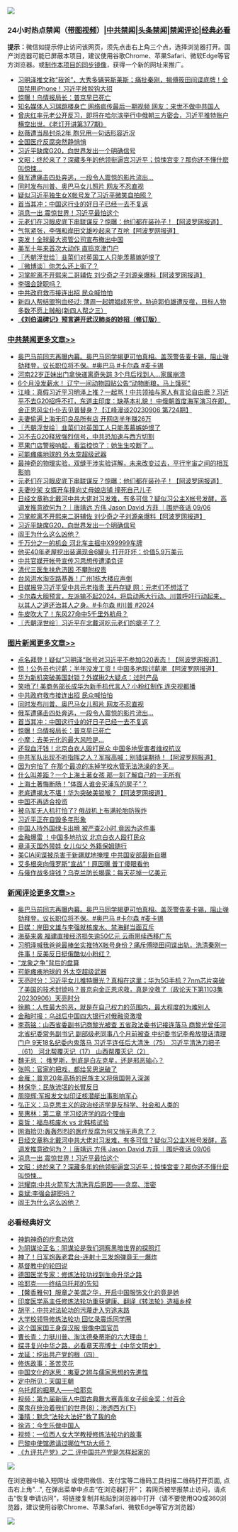![](https://raw.githubusercontent.com/jsvpn/jsproxy/dev/64photo/fqnews-qr.jpg)

<div id="tt">
<h3>24小时热点禁闻（<a href="https://391091.xyz" target="_blank">带图视频</a>）|<a href="#%E4%B8%AD%E5%85%B1%E7%A6%81%E9%97%BB%E6%9B%B4%E5%A4%9A%E6%96%87%E7%AB%A0">中共禁闻</a>|<a href="#%E5%9B%BE%E7%89%87%E6%96%B0%E9%97%BB%E6%9B%B4%E5%A4%9A%E6%96%87%E7%AB%A0">头条禁闻</a>|<a href="#%E6%96%B0%E9%97%BB%E8%AF%84%E8%AE%BA%E6%9B%B4%E5%A4%9A%E6%96%87%E7%AB%A0">禁闻评论|<a href="#%E5%BF%85%E7%9C%8B%E7%BB%8F%E5%85%B8%E5%A5%BD%E6%96%87">经典必看</a></h3>
<div><b>提示：</b>微信如提示停止访问该网页，须先点击右上角三个点，选择浏览器打开。国产浏览器可能已屏蔽本项目，建议使用谷歌Chrome、苹果Safari、微软Edge等官方浏览器。或<a href="%E5%88%B6%E4%BD%9Cgit%E7%A6%81%E9%97%BB%E9%95%9C%E5%83%8F.md">制作本项目的同步镜像</a>，获得一个新的网址来推广。</div>
<ul>

<li><a href="/sohnews/20230907/1930315.md">习明泽推文称“我爸”，大秀多辆劳斯莱斯；痛批秦刚，揭傅筱田间谍底牌！全国禁用iPhone！习近平放脱钩大招</a></li>
<li><a href="/topimagenews/20230907/1930303.md">惊曝！乌情报局长：普京早已死亡</a></li>
<li><a href="/baitai/20230907/1930275.md">知名媒体人习瑞跳楼身亡 网络疯传最后一期视频 网友：来世不做中共国人</a></li>
<li><a href="/sohnews/20230907/1930336.md">曾庆红率元老公开反习，即将在哈尔滨举行中俄朝三方密会，习近平推特账户横空出世。《老灯开讲第377期》</a></li>
<li><a href="/baitai/20230906/1930178.md">赵薇遭当局封杀2年 胞兄用一句话形容近况</a></li>
<li><a href="/ccpdope/20230907/1930381.md">全国医疗反腐突然静悄悄</a></li>
<li><a href="/cbnews/20230907/1930306.md">习近平缺席G20，向世界发出一个明确信号</a></li>
<li><a href="/comments/20230907/1930335.md">文昭：终於来了？深藏多年的他领衔逼宫习近平；惊悚宫变？那你还不懂什麽叫惊悚...</a></li>
<li><a href="/topimagenews/20230907/1930305.md">俄军遭痛击四处奔逃，一段令人震惊的影片流出…</a></li>
<li><a href="/topimagenews/20230907/1930343.md">同时发布川普、奥巴马女儿照片 网友不忍直视</a></li>
<li><a href="/headline/20230906/1930202.md">疑似习近平独生女X帐号发了习近平微笑自拍照？</a></li>
<li><a href="/topimagenews/20230907/1930304.md">首当其冲：中国这行业的好日子已经一去不复返</a></li>
<li><a href="/comments/20230907/1930337.md">消息一出 震惊世界！习近平最怕这个</a></li>
<li><a href="/cbnews/20230907/1930398.md">元老们在习眼皮底下串联谋反？惊曝：他们都在装孙子！【阿波罗网报道】</a></li>
<li><a href="/worldnews/20230907/1930508.md">气氛紧张，李强和岸田文雄吵起来了互呛【阿波罗网报道】</a></li>
<li><a href="/ccpdope/20230907/1930473.md">突发！全球最大资管公司宣布撤出中国</a></li>
<li><a href="/baitai/20230906/1930177.md">美军十年来首次大动作 直捣京津门户</a></li>
<li><a href="/cbnews/20230907/1930456.md">〖兲朝浮世绘〗韭菜们对英国工人只能羡慕嫉妒恨了</a></li>
<li><a href="/ssgc/20230907/1930380.md">〖微博谈〗你怎么还上街了？</a></li>
<li><a href="/cbnews/20230907/1930307.md">习掌舵离不开熙来二哥辅佐 刘少奇之子刘源亲爆料【阿波罗网报道】</a></li>
<li><a href="/ssgc/20230906/1930225.md">李强会辞职吗？</a></li>
<li><a href="/topimagenews/20230907/1930382.md">中共政府救市接连出招 民众喊怕怕</a></li>
<li><a href="/sohnews/20230907/1930329.md">新四人帮结盟狗血经过: 薄周一起嫖娼成死党，胁迫郭伯雄遭反噬，目标人物多数不愿上贼船(新四人帮之三）</a></li>
<li><b><a href="/comments/20200207/1272816.md" target="_blank">《刘伯温碑记》预言避开武汉肺炎的妙招（修订版）</a></b></li>
</ul>
</div>

<div class="catlist">
<h3><a href="/cbnews/" target="_blank">中共禁闻</a><span><a href="/cbnews/" target="_blank" rel="nofollow">更多文章>></a></span></h3>
<ul>
<li><a href="/comments/20230907/1930587.md" target="_blank">奥巴马前同志再曝内幕。奥巴马同学揭更可怕真相。盖茨警告麦卡锡，阻止弹劾拜登，议长职位将不保。#奥巴马 #卡尔森 #麦卡锡</a></li>
<li><a href="/cbnews/20230907/1930522.md" target="_blank">河南22岁正妹出门拿快递离奇失踪 3个月后找到人…家属崩溃</a></li>
<li><a href="/cbnews/20230907/1930513.md" target="_blank">6个月没发薪水！ 辽宁一间动物园贴公告“动物断粮，马上饿死”</a></li>
<li><a href="/cbnews/20230907/1930483.md" target="_blank">江峰：真假习近平习明泽上推？一起骂！中共领袖与家人有言论自由麽？习近平不去G20招呼不打，东道主印度：缺基本礼貌！ 中俄朝首度海军演习在即，金正恩风尘仆仆去见普替身？【江峰漫谈20230906 第724期】</a></li>
<li><a href="/cbnews/20230907/1930480.md" target="_blank">夫妻偷遍上海无印良品所有店 开网店半年赚26万</a></li>
<li><a href="/cbnews/20230907/1930456.md" target="_blank">〖兲朝浮世绘〗韭菜们对英国工人只能羡慕嫉妒恨了</a></li>
<li><a href="/cbnews/20230907/1930445.md" target="_blank">习不去G20释放强烈信号，中共恐加速与西方切割</a></li>
<li><a href="/cbnews/20230907/1930444.md" target="_blank">苹果门店警报响起，看监控惊了：她生生咬断了…</a></li>
<li><a href="/comments/20230907/1930439.md" target="_blank">可能瘫痪地球的 外太空超级武器</a></li>
<li><a href="/cbnews/20230907/1930210.md" target="_blank">最神奇的物理实验，双缝干涉实验详解，未来改变过去，平行宇宙之间的相互影响</a></li>
<li><a href="/cbnews/20230907/1930398.md" target="_blank">元老们在习眼皮底下串联谋反？惊曝：他们都在装孙子！【阿波罗网报道】</a></li>
<li><a href="/cbnews/20230907/1930397.md" target="_blank">夫妻吵架 女婿开车撞向丈母娘店铺 撞死自己儿子</a></li>
<li><a href="/comments/20230907/1930338.md" target="_blank">日经文章称北戴河中共大佬对习发难，有多可信？疑似习公主X帐号发酵，高调发推意欲何为？｜唐靖远 方伟 Jason David 方菲 ｜围炉夜话 09/06</a></li>
<li><a href="/cbnews/20230907/1930307.md" target="_blank">习掌舵离不开熙来二哥辅佐 刘少奇之子刘源亲爆料【阿波罗网报道】</a></li>
<li><a href="/cbnews/20230907/1930306.md" target="_blank">习近平缺席G20，向世界发出一个明确信号</a></li>
<li><a href="/comments/20230907/1930247.md" target="_blank">阎王为什么这么凶他？</a></li>
<li><a href="/cbnews/20230906/1930213.md" target="_blank">千万分之一的机会 河北车主摇中X99999车牌</a></li>
<li><a href="/cbnews/20230906/1930212.md" target="_blank">他买40年老屋挖出装满现金6罐头 打开吓坏：价值5.9万美元</a></li>
<li><a href="/cbnews/20230906/1930179.md" target="_blank">中共官媒开帐号宣传习思想传遭涌负评</a></li>
<li><a href="/cbnews/20230906/1930092.md" target="_blank">清代三医生扶危济困 不攀附权贵</a></li>
<li><a href="/cbnews/20230906/1930099.md" target="_blank">台风洪水淘空路基轰！广州1栋大楼应声倒</a></li>
<li><a href="/cbnews/20230906/1930084.md" target="_blank">日媒报导习近平受中共元老指责 王丹存疑 网：元老们不想活了</a></li>
<li><a href="/comments/20230906/1930073.md" target="_blank">卡尔森大胆预言，左派输不起2024，将启动两大行动。川普呼吁行动起来，以其人之道还治其人之身。#卡尔森 #川普 #2024</a></li>
<li><a href="/cbnews/20230906/1930044.md" target="_blank">牛皮吹大了！东风27命中5千里外航母？</a></li>
<li><a href="/cbnews/20230906/1930033.md" target="_blank">〖兲朝浮世绘〗习近平在北戴河吃元老们的瘪子了？</a></li>

</ul>
</div>
<div class="catlist">
<h3><a href="/topimagenews/" target="_blank">图片新闻</a><span><a href="/topimagenews/" target="_blank" rel="nofollow">更多文章>></a></span></h3>
<ul>
<li><a href="/topimagenews/20230907/1930560.md" target="_blank">点名拜登！疑似”习明泽“账号对习近平不参加G20表态！【阿波罗网报道】</a></li>
<li><a href="/topimagenews/20230907/1930559.md" target="_blank">惊！公务员也讨薪：半年没发工资！中国多地现讨薪潮 【阿波罗网报道】</a></li>
<li><a href="/topimagenews/20230907/1930551.md" target="_blank">华为新机突破美国封锁？外媒揪2大疑点：过时产品</a></li>
<li><a href="/topimagenews/20230907/1930539.md" target="_blank">笑喷了! 美商务部长成华为新手机代言人? 小粉红制作 连央视都播</a></li>
<li><a href="/topimagenews/20230907/1930382.md" target="_blank">中共政府救市接连出招 民众喊怕怕</a></li>
<li><a href="/topimagenews/20230907/1930343.md" target="_blank">同时发布川普、奥巴马女儿照片 网友不忍直视</a></li>
<li><a href="/topimagenews/20230907/1930305.md" target="_blank">俄军遭痛击四处奔逃，一段令人震惊的影片流出…</a></li>
<li><a href="/topimagenews/20230907/1930304.md" target="_blank">首当其冲：中国这行业的好日子已经一去不复返</a></li>
<li><a href="/topimagenews/20230907/1930303.md" target="_blank">惊曝！乌情报局长：普京早已死亡</a></li>
<li><a href="/topimagenews/20230906/1930238.md" target="_blank">小摩：去美元化的最大风险是&#8230;</a></li>
<li><a href="/topimagenews/20230906/1930116.md" target="_blank">还我血汗钱！北京白衣人殴打民众 中国多地受害者维权抗议</a></li>
<li><a href="/topimagenews/20230906/1930079.md" target="_blank">中共军队出现不听指挥之人？军报高喊：别错误期待！【阿波罗网报道】</a></li>
<li><a href="/topimagenews/20230906/1930066.md" target="_blank">因为穷怕了 在那个最凉的冻掉学校水管无法洗澡的冬天…</a></li>
<li><a href="/topimagenews/20230906/1930043.md" target="_blank">什么叫差距？一个上海土著女孩 那一刻了解自己的一无所有</a></li>
<li><a href="/topimagenews/20230906/1930042.md" target="_blank">上海土著悔断肠！“体面人谁会买浦东的房子”？</a></li>
<li><a href="/topimagenews/20230906/1930019.md" target="_blank">老底遭揭太不堪！华为突破美锁喉？【阿波罗网报道】</a></li>
<li><a href="/topimagenews/20230906/1929947.md" target="_blank">中国不再适合投资</a></li>
<li><a href="/topimagenews/20230906/1929876.md" target="_blank">被乌军无人机打怕了? 俄战机上布满轮胎防挨炸</a></li>
<li><a href="/topimagenews/20230906/1929875.md" target="_blank">习近平正在自毁多年形象</a></li>
<li><a href="/topimagenews/20230906/1929841.md" target="_blank">中国人持外国绿卡出境 被严查2小时 竟因为这件事</a></li>
<li><a href="/topimagenews/20230906/1929840.md" target="_blank">金融爆雷 ！中国多地抗议 北京白衣人殴打民众</a></li>
<li><a href="/topimagenews/20230906/1929839.md" target="_blank">章泽天国外带娃 女儿似父 外籍保姆随行</a></li>
<li><a href="/topimagenews/20230906/1929838.md" target="_blank">美CIA间谍被杀害于新疆就地掩埋 中共国安部最新自曝</a></li>
<li><a href="/topimagenews/20230906/1929826.md" target="_blank">艾多根突向俄罗斯“宣战”！原因曝 普丁傻眼看他</a></li>
<li><a href="/topimagenews/20230905/1929755.md" target="_blank">与俄作战多烧钱？乌克兰防长揭露：每天花掉一亿美元</a></li>

</ul>
</div>
<div class="catlist">
<h3><a href="/comments/" target="_blank">新闻评论</a><span><a href="/comments/" target="_blank" rel="nofollow">更多文章>></a></span></h3>
<ul>
<li><a href="/comments/20230907/1930587.md" target="_blank">奥巴马前同志再曝内幕。奥巴马同学揭更可怕真相。盖茨警告麦卡锡，阻止弹劾拜登，议长职位将不保。#奥巴马 #卡尔森 #麦卡锡</a></li>
<li><a href="/comments/20230907/1930533.md" target="_blank">日媒：岸田文雄与李强就核废水、禁海鲜当面互斥</a></li>
<li><a href="/comments/20230907/1930514.md" target="_blank">海葵来袭 福建直接经济损失逾50亿元 云雨带续西移广东</a></li>
<li><a href="/comments/20230907/1930458.md" target="_blank">习明泽喊我爸爸最棒坐实推特X帐号身份？痛斥傅晓田间谍出轨，洗清秦刚一件事！反美反日挺俄酷似小粉红？</a></li>
<li><a href="/comments/20230907/1930448.md" target="_blank">“龙象之争”背后的盘算</a></li>
<li><a href="/comments/20230907/1930439.md" target="_blank">可能瘫痪地球的 外太空超级武器</a></li>
<li><a href="/comments/20230907/1930426.md" target="_blank">天亮时分：习近平女儿推特曝光？真相在这里；华为5G手机？7nm芯片突破了美国的技术封锁吗？普京向金正恩求救，真是没救了（政论天下第1103集 20230906）天亮时分</a></li>
<li><a href="/comments/20230907/1930412.md" target="_blank">徐鹏：人性最大的恶，就是在自己权力的范围内，最大程度的为难别人</a></li>
<li><a href="/comments/20230907/1930411.md" target="_blank">金融时报：乌战后中国四大银行对俄融资激增</a></li>
<li><a href="/comments/20230907/1930407.md" target="_blank">李燕铭：山西省委副书记商黎光被查 五省政法委书记接连落马 商黎光曾任河北省纪委常务副书记 副部级老同事八个月前被查 中纪委书记李希放狠话清理门户 9天18名纪委内鬼落马 习近平连任后大清洗（75） 习近平清洗刀把子（61） 河北帮覆灭记（17） 山西帮覆灭记（2）</a></li>
<li><a href="/comments/20230907/1930400.md" target="_blank">魏无忌 ： 俄罗斯，到底是白左克星，还是邪恶轴心？</a></li>
<li><a href="/comments/20230907/1930390.md" target="_blank">张鸣：官家的把戏，都给吴思说破了</a></li>
<li><a href="/comments/20230907/1930358.md" target="_blank">金雁：普京20年高扬的民族主义将俄国带入深渊</a></li>
<li><a href="/comments/20230907/1930357.md" target="_blank">林保华：民族流氓的长臂反日</a></li>
<li><a href="/comments/20230907/1930356.md" target="_blank">周晓辉:军报发文似印证核潜艇出事影响军心</a></li>
<li><a href="/comments/20230907/1930355.md" target="_blank">弘正义：马克思主义的政治经济学是反科学、社会和人类的</a></li>
<li><a href="/comments/20230907/1930354.md" target="_blank">吴惠林：第二章 学习经济学的四个理由</a></li>
<li><a href="/comments/20230907/1930353.md" target="_blank">袁哲：福岛核废水 vs 北韩核试验</a></li>
<li><a href="/comments/20230907/1930352.md" target="_blank">网海拾贝:轰轰烈烈的医疗反腐为何又悄无声息了？</a></li>
<li><a href="/comments/20230907/1930338.md" target="_blank">日经文章称北戴河中共大佬对习发难，有多可信？疑似习公主X帐号发酵，高调发推意欲何为？｜唐靖远 方伟 Jason David 方菲 ｜围炉夜话 09/06</a></li>
<li><a href="/comments/20230907/1930337.md" target="_blank">消息一出 震惊世界！习近平最怕这个</a></li>
<li><a href="/comments/20230907/1930335.md" target="_blank">文昭：终於来了？深藏多年的他领衔逼宫习近平；惊悚宫变？那你还不懂什麽叫惊悚&#8230;</a></li>
<li><a href="/comments/20230907/1930319.md" target="_blank">洪耀南:中共火箭军大清洗背后原因——贪腐、泄密</a></li>
<li><a href="/comments/20230907/1930318.md" target="_blank">袁斌:李强会辞职吗？</a></li>
<li><a href="/comments/20230907/1930247.md" target="_blank">阎王为什么这么凶他？</a></li>

</ul>
</div>

<div class="catlist">
<h3>必看经典好文</h3>
<ul>
<li><a href="/comments/20220105/1675252.md" target="_blank">神韵神奇的疗愈功效</a></li>
<li><a href="/comments/20201031/1423298.md" target="_blank">为阴谋论正名：阴谋论是我们洞察黑暗世界的探照灯</a></li>
<li><a href="/cnnews/aboluonews/20150422/388322.md" target="_blank">神了！日军炮轰老君台-连射十三发炮弹竟无一爆炸</a></li>
<li><a href="/comments/20220503/1727726.md" target="_blank">基督教中的轮回说</a></li>
<li><a href="/comments/20200607/783186.md" target="_blank">德国医学专家：修炼法轮功找到生命升华之路</a></li>
<li><a href="/comments/20220516/1733397.md" target="_blank">哈耶克——终结乌托邦的先知</a></li>
<li><a href="/bannedvideo/20201203/1441331.md" target="_blank">【馨香雅句】服章之美谓之华，开启中国服饰文化的竟是她</a></li>
<li><a href="/comments/20220416/1720335.md" target="_blank">印度医学系主任修炼法轮功重获健康、翻译《转法轮》造福乡梓</a></li>
<li><a href="/cbnews/20200720/1363328.md" target="_blank">胡平：中共对法轮功的污蔑走入穷途末路</a></li>
<li><a href="/cbnews/20210517/1548104.md" target="_blank">大学校领导修炼法轮功 回忆录震烁同学圈</a></li>
<li><a href="/bannedvideo/20220606/1742248.md" target="_blank">这个国家国王身穿汉服 很像中国官员</a></li>
<li><a href="/comments/20230601/1891432.md" target="_blank">曹长青：力挺川普、淘汰德桑蒂斯的六大理由！</a></li>
<li><a href="/comments/20220808/1768773.md" target="_blank">探寻复兴中华之路，必看章天亮博士《中华文明史》</a></li>
<li><a href="/comments/20200930/1405812.md" target="_blank">龙延：挖出共产党的根（四）</a></li>
<li><a href="/comments/20220522/1736049.md" target="_blank">修炼故事：圣苦灵花</a></li>
<li><a href="/comments/20220819/1773621.md" target="_blank">中国文化的迷思：夷夏之辨与儒家思想的先進性</a></li>
<li><a href="/tculture/xiulian/20151111/470021.md" target="_blank">定中所见：天国王朝</a></li>
<li><a href="/lifebaike/20210815/1606781.md" target="_blank">乌托邦的掘墓人——哈耶克</a></li>
<li><a href="/comments/20220518/1734456.md" target="_blank">视频：第九届新唐人中国古典舞大赛青年女子组金奖：付百合</a></li>
<li><a href="/topimagenews/20180527/948714.md" target="_blank">魔鬼在统治着我们的世界(8)：渗透西方(下)</a></li>
<li><a href="/comments/20210312/1502968.md" target="_blank">潘晴：默念“法轮大法好”救了我的命</a></li>
<li><a href="/renquan/minyun/20200819/1391988.md" target="_blank">徐沛：今生乐做中国人</a></li>
<li><a href="/comments/20220529/1739017.md" target="_blank">视频：一位西人女大学教授修炼法轮功的故事</a></li>
<li><a href="/comments/20210728/1595695.md" target="_blank">巴黎中使馆邀请过哪位气功大师？</a></li>
<li><a href="/bookonline/20131116/201055.md" target="_blank">《九评共产党》之二 评中国共产党是怎样起家的</a></li>

</ul>
</div>

![](https://raw.githubusercontent.com/jsvpn/jsproxy/dev/64photo/fqnews-qr.jpg)

在浏览器中输入短网址 或使用微信、支付宝等二维码工具扫描二维码打开页面, 点击右上角"...", 在弹出菜单中点击“在浏览器打开”； 若网页被举报禁止访问，请点击“恢复申请访问”，将链接复制并粘贴到浏览器中打开（请不要使用QQ或360浏览器，建议使用谷歌Chrome、苹果Safari、微软Edge等官方浏览器）

![](https://raw.githubusercontent.com/jsvpn/jsproxy/dev/64photo/wx.jpg)